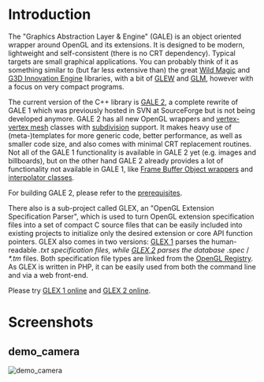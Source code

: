 # Introduction

The "Graphics Abstraction Layer & Engine" (GALE) is an object oriented wrapper around OpenGL and its extensions. It is designed to be modern, lightweight and self-consistent (there is no CRT dependency). Typical targets are small graphical applications. You can probably think of it as something similar to (but far less extensive than) the great <a href="http://www.geometrictools.com/">Wild Magic</a> and <a href="http://g3d.sourceforge.net/">G3D Innovation Engine</a> libraries, with a bit of <a href="http://glew.sourceforge.net/">GLEW</a> and <a href="http://glm.g-truc.net/">GLM</a>, however with a focus on very compact programs.

The current version of the C++ library is <a href="https://github.com/sschuberth/gale/tree/master/gale2">GALE 2</a>, a complete rewrite of GALE 1 which was previously hosted in SVN at SourceForge but is not being developed anymore. GALE 2 has all new OpenGL wrappers and <a href="http://en.wikipedia.org/wiki/Polygon_mesh#Vertex-vertex_meshes">vertex-vertex mesh</a> classes with <a href="http://en.wikipedia.org/wiki/Subdivision_surface">subdivision</a> support. It makes heavy use of (meta-)templates for more generic code, better performance, as well as smaller code size, and also comes with minimal CRT replacement routines.
Not all of the GALE 1 functionality is available in GALE 2 yet (e.g. images and billboards), but on the other hand GALE 2 already provides a lot of functionality not available in GALE 1, like <a href="http://threekings.tk/gale/classgale_1_1wrapgl_1_1_frame_buffer_object.html">Frame Buffer Object wrappers</a> and <a href="http://threekings.tk/gale/classgale_1_1math_1_1_interpolator.html">interpolator classes</a>.

For building GALE 2, please refer to the <a href="https://github.com/sschuberth/gale/blob/master/gale2/prerequisites.txt">prerequisites</a>.

There also is a sub-project called GLEX, an "OpenGL Extension Specification Parser", which is used to turn OpenGL extension specification files into a set of compact C source files that can be easily included into existing projects to initialize only the desired extension or core API function pointers. GLEX also comes in two versions: <a href="https://github.com/sschuberth/gale/tree/master/glex1">GLEX 1</a> parses the human-readable <em>*.txt</em> specification files, while <a href="https://github.com/sschuberth/gale/tree/master/glex2">GLEX 2</a> parses the database <em>*.spec</em> / <em>*.tm</em> files. Both specification file types are linked from the <a href="http://www.opengl.org/registry/">OpenGL Registry</a>. As GLEX is written in PHP, it can be easily used from both the command line and via a web front-end.

Please try <a href="http://threekings.tk/gale/glex1/">GLEX 1 online</a> and <a href="http://threekings.tk/gale/glex2/">GLEX 2 online</a>.

# Screenshots

## demo_camera

![demo_camera](https://github.com/sschuberth/gale/tree/master/gale2/demo/camera/screenshot.jpg)
